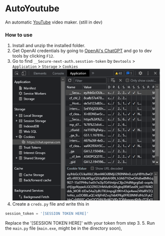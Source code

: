 # AutoYoutube

An automatic [YouTube](https://youtube.com) video maker. (still in dev)

### How to use
1. Install and unzip the installed folder.
2. Get OpenAI credentials by going to [OpenAI's ChatGPT](https://chat.openai.com/chat) and go to dev tools by clicking `F12`.
3. Go to find `__Secure-next-auth.sesstion-token` by `Devtools` > `Application` > `Storage` > `Cookies`
   ![Cookies](/ReadmeImages/cookies.png)
4. Create a `creds.py` file and write this in
```python 
session_token = '[SESSION TOKEN HERE]' 
```
Replace the '[SESSION TOKEN HERE]' with your token from step 3.
5. Run the `main.py` file (`main.exe`, might be in the directory soon),